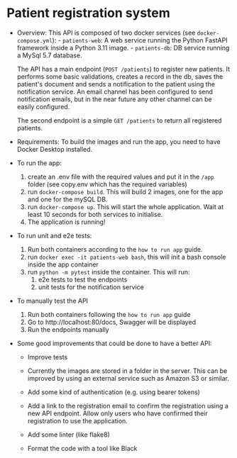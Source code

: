 # Patient registration system

- Overview:
    This API is composed of two docker services (see `docker-compose.yml`):
        - `patients-web`: A web service running the Python FastAPI framework inside a Python 3.11 image.
        - `patients-db`: DB service running a MySql 5.7 database.

    The API has a main endpoint (`POST /patients`) to register new patients. It performs some basic validations, creates a record in the db, saves the patient's document and sends a notification to the patient using the notification service. An email channel has been configured to send notification emails, but in the near future any other channel can be easily configured.

    The second endpoint is a simple `GET /patients` to return all registered patients.

- Requirements:
    To build the images and run the app, you need to have Docker Desktop installed.

- To run the app:
    1. create an .env file with the required values and put it in the `/app` folder (see copy.env which has the required variables)
    2. run `docker-compose build`. This will build 2 images, one for the app and one for the mySQL DB.
    3. run `docker-compose up`. This will start the whole application. Wait at least 10 seconds for both services to initialise.
    4. The application is running!

- To run unit and e2e tests:
    1. Run both containers according to the `how to run app` guide.
    2. run `docker exec -it patients-web bash`, this will init a bash console inside the app container
    3. run `python -m pytest` inside the container. This will run:
        1. e2e tests to test the endpoints
        2. unit tests for the notification service

- To manually test the API
    1. Run both containers following the `how to run app` guide
    2. Go to http://localhost:80/docs, Swagger will be displayed
    3. Run the endpoints manually

- Some good improvements that could be done to have a better API:
    * Improve tests

    * Currently the images are stored in a folder in the server. This can be improved by using an external service such as Amazon S3 or similar.

    * Add some kind of authentication (e.g. using bearer tokens)

    * Add a link to the registration email to confirm the registration using a new API endpoint. Allow only users who have confirmed their registration to use the application.

    * Add some linter (like flake8)

    * Format the code with a tool like Black